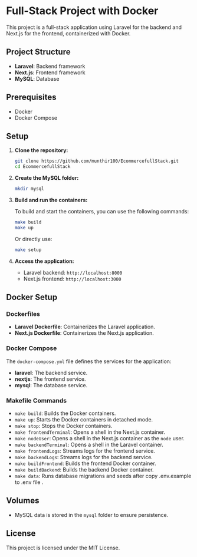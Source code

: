 # Full-Stack Project with Docker

This project is a full-stack application using Laravel for the backend and Next.js for the frontend, containerized with Docker.

## Project Structure

- **Laravel**: Backend framework
- **Next.js**: Frontend framework
- **MySQL**: Database

## Prerequisites

- Docker
- Docker Compose

## Setup

1. **Clone the repository:**

    ```sh
    git clone https://github.com/munthir100/EcommercefullStack.git
    cd EcommercefullStack
    ```

2. **Create the MySQL folder:**

    ```sh
    mkdir mysql
    ```

3. **Build and run the containers:**

    To build and start the containers, you can use the following commands:

    ```sh
    make build
    make up
    ```

    Or directly use:

    ```sh
    make setup
    ```

4. **Access the application:**

    - Laravel backend: `http://localhost:8000`
    - Next.js frontend: `http://localhost:3000`

## Docker Setup

### Dockerfiles

- **Laravel Dockerfile**: Containerizes the Laravel application.
- **Next.js Dockerfile**: Containerizes the Next.js application.

### Docker Compose

The `docker-compose.yml` file defines the services for the application:

- **laravel**: The backend service.
- **nextjs**: The frontend service.
- **mysql**: The database service.

### Makefile Commands

- `make build`: Builds the Docker containers.
- `make up`: Starts the Docker containers in detached mode.
- `make stop`: Stops the Docker containers.
- `make frontendTerminal`: Opens a shell in the Next.js container.
- `make nodeUser`: Opens a shell in the Next.js container as the `node` user.
- `make backendTerminal`: Opens a shell in the Laravel container.
- `make frontendLogs`: Streams logs for the frontend service.
- `make backendLogs`: Streams logs for the backend service.
- `make buildFrontend`: Builds the frontend Docker container.
- `make buildBackend`: Builds the backend Docker container.
- `make data`: Runs database migrations and seeds after copy .env.example to .env file .

## Volumes

- MySQL data is stored in the `mysql` folder to ensure persistence.

## License

This project is licensed under the MIT License.
